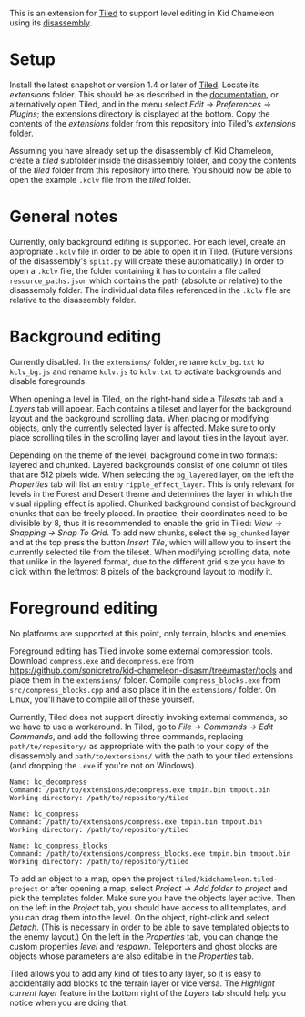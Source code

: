 This is an extension for [Tiled](https://www.mapeditor.org/)
to support level editing in Kid Chameleon using its
[disassembly](https://github.com/sonicretro/kid-chameleon-disasm).

# Setup

Install the latest snapshot or version 1.4 or later of [Tiled](https://www.mapeditor.org/).
Locate its _extensions_ folder. This should be as described in the
[documentation](https://doc.mapeditor.org/en/latest/reference/scripting/#scripted-extensions),
or alternatively open Tiled, and in the menu select _Edit -> Preferences -> Plugins_;
the extensions directory is displayed at the bottom.
Copy the contents of the _extensions_ folder from this repository
into Tiled's _extensions_ folder.

Assuming you have already set up the disassembly of Kid Chameleon,
create a _tiled_ subfolder inside the disassembly folder, and copy
the contents of the _tiled_ folder from this repository into there.
You should now be able to open the example `.kclv` file from the
_tiled_ folder.

# General notes

Currently, only background editing is supported. For each level,
create an appropriate `.kclv` file in order to be able to open it
in Tiled. (Future versions of the disassembly's `split.py` will create
these automatically.) In order to open a `.kclv` file, the folder
containing it has to contain a file called `resource_paths.json` which
contains the path (absolute or relative) to the disassembly folder.
The individual data files referenced in the `.kclv` file are relative
to the disassembly folder.

# Background editing

Currently disabled. In the `extensions/` folder, rename `kclv_bg.txt` to 
`kclv_bg.js` and rename `kclv.js` to `kclv.txt` to activate backgrounds 
and disable foregrounds.

When opening a level in Tiled, on the right-hand side a _Tilesets_ tab
and a _Layers_ tab will appear. Each contains a tileset and layer for
the background layout and the background scrolling data.
When placing or modifying objects, only the currently selected layer is
affected. Make sure to only place scrolling tiles in the scrolling layer
and layout tiles in the layout layer.

Depending on the theme of the level, background come in two formats:
layered and chunked. Layered backgrounds consist of one column of
tiles that are 512 pixels wide. When selecting the `bg_layered` layer,
on the left the _Properties_ tab will list an entry `ripple_effect_layer`.
This is only relevant for levels in the Forest and Desert theme and
determines the layer in which the visual rippling effect is applied.
Chunked background consist of background chunks that can be freely placed.
In practice, their coordinates need to be divisible by 8, thus it is
recommended to enable the grid in Tiled: _View -> Snapping -> Snap To Grid_.
To add new chunks, select the `bg_chunked` layer and at the top press
the button _Insert Tile_, which will allow you to insert the currently
selected tile from the tileset. When modifying scrolling data, note
that unlike in the layered format, due to the different grid size you
have to click within the leftmost 8 pixels of the background layout
to modify it.

# Foreground editing

No platforms are supported at this point, only terrain, blocks and enemies.

Foreground editing has Tiled invoke some external compression tools.
Download `compress.exe` and `decompress.exe` from
https://github.com/sonicretro/kid-chameleon-disasm/tree/master/tools
and place them in the `extensions/` folder. Compile `compress_blocks.exe`
from `src/compress_blocks.cpp` and also place it in the `extensions/` folder.
On Linux, you'll have to compile all of these yourself.

Currently, Tiled does not support directly invoking external commands,
so we have to use a workaround.
In Tiled, go to _File -> Commands -> Edit Commands_, and
add the following three commands, replacing
`path/to/repository/` as appropriate with the path to your copy of the
disassembly and `path/to/extensions/` with the path to your tiled extensions
(and dropping the `.exe` if you're not on Windows).

```
Name: kc_decompress
Command: /path/to/extensions/decompress.exe tmpin.bin tmpout.bin
Working directory: /path/to/repository/tiled

Name: kc_compress
Command: /path/to/extensions/compress.exe tmpin.bin tmpout.bin
Working directory: /path/to/repository/tiled

Name: kc_compress_blocks
Command: /path/to/extensions/compress_blocks.exe tmpin.bin tmpout.bin
Working directory: /path/to/repository/tiled
```

To add an object to a map, open the project `tiled/kidchameleon.tiled-project`
or after opening a map, select _Project -> Add folder to project_ and pick the
templates folder. Make sure you have the objects layer active. Then on the left
in the _Project_ tab, you should have access to all templates, and you can drag
them into the level. On the object, right-click and select _Detach_. (This is
necessary in order to be able to save templated objects to the enemy layout.)
On the left in the _Properties_ tab, you can change the custom properties
_level_ and _respawn_. Teleporters and ghost blocks are objects whose
parameters are also editable in the _Properties_ tab.

Tiled allows you to add any kind of tiles to any layer, so it is easy to
accidentally add blocks to the terrain layer or vice versa. The _Highlight
current layer_ feature in the bottom right of the _Layers_ tab should help
you notice when you are doing that.

